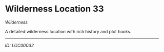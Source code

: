 # Wilderness Location 33

*Wilderness*

A detailed wilderness location with rich history and plot hooks.

---
*ID: LOC00032*
